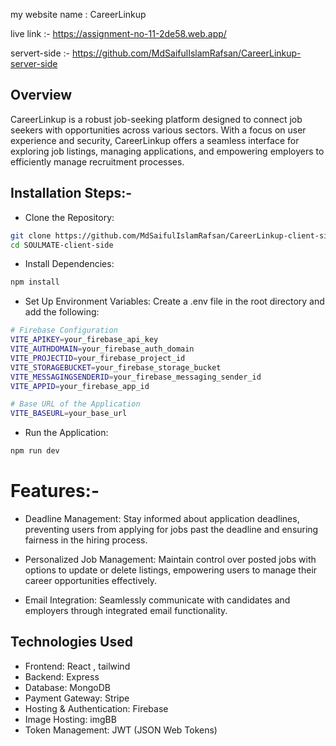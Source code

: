 my website name : CareerLinkup

live link :- https://assignment-no-11-2de58.web.app/

servert-side :- https://github.com/MdSaifulIslamRafsan/CareerLinkup-server-side

## Overview
CareerLinkup is a robust job-seeking platform designed to connect job seekers with opportunities across various sectors. With a focus on user experience and security, CareerLinkup offers a seamless interface for exploring job listings, managing applications, and empowering employers to efficiently manage recruitment processes.

## Installation Steps:- 

- Clone the Repository:

```sh
git clone https://github.com/MdSaifulIslamRafsan/CareerLinkup-client-side.git
cd SOULMATE-client-side
```

- Install Dependencies:

```sh
npm install
```

- Set Up Environment Variables:
Create a .env file in the root directory and add the following:

```sh
# Firebase Configuration
VITE_APIKEY=your_firebase_api_key
VITE_AUTHDOMAIN=your_firebase_auth_domain
VITE_PROJECTID=your_firebase_project_id
VITE_STORAGEBUCKET=your_firebase_storage_bucket
VITE_MESSAGINGSENDERID=your_firebase_messaging_sender_id
VITE_APPID=your_firebase_app_id

# Base URL of the Application
VITE_BASEURL=your_base_url

```
- Run the Application:

```sh
npm run dev
```

# Features:-

- Deadline Management: Stay informed about application deadlines, preventing users from applying for jobs past the deadline and ensuring fairness in the hiring process.

- Personalized Job Management: Maintain control over posted jobs with options to update or delete listings, empowering users to manage their career opportunities effectively.

- Email Integration: Seamlessly communicate with candidates and employers through integrated email functionality.



## Technologies Used
- Frontend: React , tailwind
- Backend: Express
- Database: MongoDB
- Payment Gateway: Stripe
- Hosting & Authentication: Firebase
- Image Hosting: imgBB
- Token Management: JWT (JSON Web Tokens)

